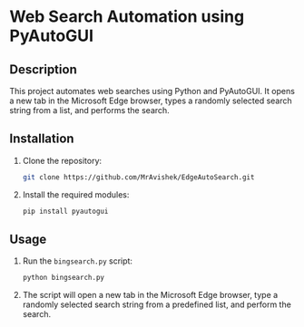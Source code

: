 # Web Search Automation using PyAutoGUI

## Description
This project automates web searches using Python and PyAutoGUI. It opens a new tab in the Microsoft Edge browser, types a randomly selected search string from a list, and performs the search.

## Installation
1. Clone the repository:

    ```bash
    git clone https://github.com/MrAvishek/EdgeAutoSearch.git
    ```

2. Install the required modules:

    ```bash
    pip install pyautogui
    ```

## Usage
1. Run the `bingsearch.py` script:

    ```bash
    python bingsearch.py
    ```

2. The script will open a new tab in the Microsoft Edge browser, type a randomly selected search string from a predefined list, and perform the search.
